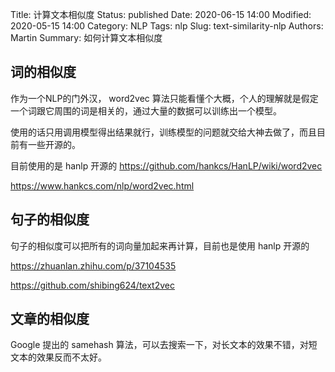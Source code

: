 Title: 计算文本相似度
Status: published
Date: 2020-06-15 14:00
Modified: 2020-05-15 14:00
Category: NLP
Tags: nlp
Slug: text-similarity-nlp
Authors: Martin
Summary: 如何计算文本相似度

## 词的相似度

作为一个NLP的门外汉， word2vec 算法只能看懂个大概，个人的理解就是假定一个词跟它周围的词是相关的，通过大量的数据可以训练出一个模型。

使用的话只用调用模型得出结果就行，训练模型的问题就交给大神去做了，而且目前有一些开源的。

目前使用的是 hanlp 开源的 https://github.com/hankcs/HanLP/wiki/word2vec


https://www.hankcs.com/nlp/word2vec.html

## 句子的相似度

句子的相似度可以把所有的词向量加起来再计算，目前也是使用 hanlp 开源的

https://zhuanlan.zhihu.com/p/37104535

https://github.com/shibing624/text2vec


## 文章的相似度

Google 提出的 samehash 算法，可以去搜索一下，对长文本的效果不错，对短文本的效果反而不太好。
